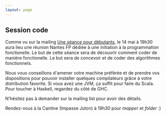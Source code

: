 ```yaml
---
layout: page
---
```



## Session code

Comme vu sur la mailing [Une séance pour
débutants](https://groups.google.com/d/topic/nantes-fp/n5rSzHXf6DQ/discussion),
le 14 mai à 19h30 aura lieu une réunion Nantes FP dédiée à une initiation à la
programmation fonctionelle. Le but de cette séance sera de découvrir comment
coder de manière fonctionelle. Le but sera de concevoir et de coder des
algorithmes fonctionnels.

Nous vous conseillons d'amener votre machine préférée et de prendre vos
dispositions pour pouvoir installer quelques compilateurs grâce à votre
distribution favorite. Si vous avez une JVM, ça suffit pour faire du Scala.
Pour toucher à Haskell, regardez du côté de GHC.

N'hésitez pas à demander sur la mailing list pour avoir des détails.

Rendez-vous à la Cantine (Impasse Juton) à 19h30 pour *mapper* et *folder* :)
